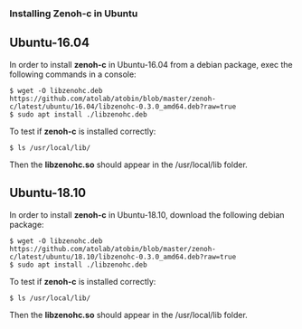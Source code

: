 ### Installing Zenoh-c in Ubuntu

## Ubuntu-16.04

In order to install **zenoh-c** in Ubuntu-16.04 from a debian package, exec the following commands in a console:
```
$ wget -O libzenohc.deb https://github.com/atolab/atobin/blob/master/zenoh-c/latest/ubuntu/16.04/libzenohc-0.3.0_amd64.deb?raw=true
$ sudo apt install ./libzenohc.deb
```
To test if **zenoh-c** is installed correctly:
```
$ ls /usr/local/lib/
```
Then the **libzenohc.so** should appear in the /usr/local/lib folder.

## Ubuntu-18.10

In order to install **zenoh-c** in Ubuntu-18.10, download the following debian package:
```
$ wget -O libzenohc.deb https://github.com/atolab/atobin/blob/master/zenoh-c/latest/ubuntu/18.10/libzenohc-0.3.0_amd64.deb?raw=true
$ sudo apt install ./libzenohc.deb
```
To test if **zenoh-c** is installed correctly:
```
$ ls /usr/local/lib/
```
Then the **libzenohc.so** should appear in the /usr/local/lib folder.
